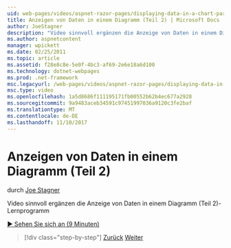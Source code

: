 ```yaml
---
uid: web-pages/videos/aspnet-razor-pages/displaying-data-in-a-chart-part-2
title: Anzeigen von Daten in einem Diagramm (Teil 2) | Microsoft Docs
author: JoeStagner
description: "Video sinnvoll ergänzen die Anzeige von Daten in einem Diagramm (Teil 2)-Lernprogramm"
ms.author: aspnetcontent
manager: wpickett
ms.date: 02/25/2011
ms.topic: article
ms.assetid: f28e8c8e-5e0f-4bc3-af69-2e6e18a6d100
ms.technology: dotnet-webpages
ms.prod: .net-framework
msc.legacyurl: /web-pages/videos/aspnet-razor-pages/displaying-data-in-a-chart-part-2
msc.type: video
ms.openlocfilehash: 1a5d8686f111195171fb00552b62b4ec677a2928
ms.sourcegitcommit: 9a9483aceb34591c97451997036a9120c3fe2baf
ms.translationtype: MT
ms.contentlocale: de-DE
ms.lasthandoff: 11/10/2017
---
```

<a name="displaying-data-in-a-chart-part-2"></a>Anzeigen von Daten in einem Diagramm (Teil 2)
====================
durch [Joe Stagner](https://github.com/JoeStagner)

Video sinnvoll ergänzen die Anzeige von Daten in einem Diagramm (Teil 2)-Lernprogramm

[&#9654; Sehen Sie sich an (9 Minuten)](https://channel9.msdn.com/Blogs/ASP-NET-Site-Videos/displaying-data-in-a-chart-part-2)

>[!div class="step-by-step"]
[Zurück](displaying-data-in-a-chart-part-1.md)
[Weiter](working-with-files.md)
